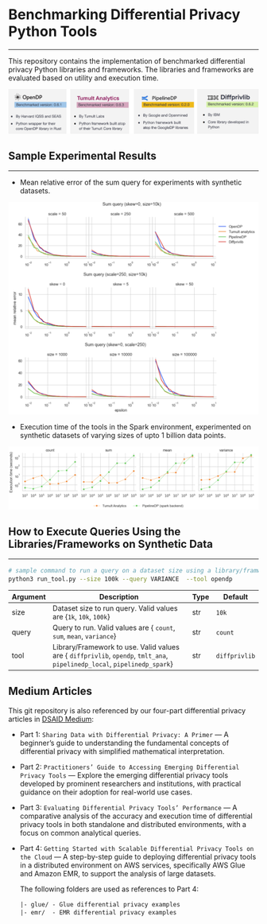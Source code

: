 # Benchmarking Differential Privacy Python Tools 
------------------------

This repository contains the implementation of benchmarked differential privacy Python libraries and frameworks. The libraries and frameworks are evaluated based on utility and execution time.

![Benchamarked tools](images/benchmarked_tools.png)

## Sample Experimental Results 
-----------------------

- Mean relative error of the sum query for experiments with synthetic datasets.  


![Utility Analysis](images/sum_utility_analysis.png)

- Execution time of the tools in the Spark environment, experimented on synthetic datasets of varying sizes of upto 1 billion data points.

![Execution Time](images/spark_execution_time.png)


## How to Execute Queries Using the Libraries/Frameworks on Synthetic Data
------------------------

```bash
# sample command to run a query on a dataset size using a library/framwework 
python3 run_tool.py --size 100k --query VARIANCE  --tool opendp
```

 | Argument | Description                                                                                                               | Type | Default       |
 | -------- | ------------------------------------------------------------------------------------------------------------------------- | ---- | ------------- |
 | size     | Dataset size to run query. Valid values are {`1k`, `10k`, `100k`}                                                         | str  | `10k`         |
 | query    | Query to run. Valid values are { `count`, `sum`, `mean`, `variance`}                                                      | str  | `count`       |
 | tool     | Library/Framework to use. Valid values are { `diffprivlib`, `opendp`, `tmlt_ana`, `pipelinedp_local`, `pipelinedp_spark`} | str  | `diffprivlib` |


## Medium Articles
This git repository is also referenced by our four-part differential privacy articles in [DSAID Medium](https://medium.com/dsaid-govtech):

- Part 1: `Sharing Data with Differential Privacy: A Primer` — A beginner’s guide to understanding the fundamental concepts of differential privacy with simplified mathematical interpretation.
- Part 2: `Practitioners’ Guide to Accessing Emerging Differential Privacy Tools` — Explore the emerging differential privacy tools developed by prominent researchers and institutions, with practical guidance on their adoption for real-world use cases.
- Part 3: `Evaluating Differential Privacy Tools’ Performance` — A comparative analysis of the accuracy and execution time of differential privacy tools in both standalone and distributed environments, with a focus on common analytical queries.
- Part 4: `Getting Started with Scalable Differential Privacy Tools on the Cloud` — A step-by-step guide to deploying differential privacy tools in a distributed environment on AWS services, specifically AWS Glue and Amazon EMR, to support the analysis of large datasets.
    
    The following folders are used as references to Part 4:
    ```
    |- glue/ - Glue differential privacy examples
    |- emr/  - EMR differential privacy examples
    ```

